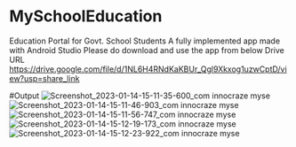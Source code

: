 # MySchoolEducation
Education Portal for Govt. School Students
A fully implemented app made with Android Studio
Please do download and use the app from below Drive URL
https://drive.google.com/file/d/1NL6H4RNdKaKBUr_Qgl9Xkxog1uzwCptD/view?usp=share_link

#Output
![Screenshot_2023-01-14-15-11-35-600_com innocraze myse](https://user-images.githubusercontent.com/112856864/212471061-260bd43c-72d1-4cb3-a941-621d7d7b2924.jpg)
![Screenshot_2023-01-14-15-11-46-903_com innocraze myse](https://user-images.githubusercontent.com/112856864/212471077-e892855d-a3a0-49b7-a616-66c5e035fd88.jpg)
![Screenshot_2023-01-14-15-11-56-747_com innocraze myse](https://user-images.githubusercontent.com/112856864/212471109-29201bef-1b96-4cbe-b73a-b6193adb86a8.jpg)
![Screenshot_2023-01-14-15-12-19-173_com innocraze myse](https://user-images.githubusercontent.com/112856864/212471121-bfc5e2e9-2623-4ae3-b6f0-58a6977e8c26.jpg)
![Screenshot_2023-01-14-15-12-23-922_com innocraze myse](https://user-images.githubusercontent.com/112856864/212471122-39b6dc28-d1b0-4b66-bdfd-af212318af7a.jpg)
